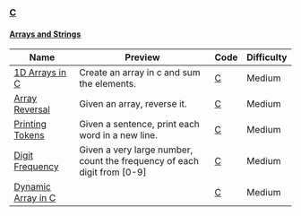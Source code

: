 
### [C](https://www.hackerrank.com/domains/c)



#### [Arrays and Strings](https://www.hackerrank.com/domains/c/c-arrays-and-strings)

Name | Preview | Code | Difficulty
---- | ------- | ---- | ----------
[1D Arrays in C](https://www.hackerrank.com/challenges/1d-arrays-in-c)|Create an array in c and sum the elements.|[C](1d-arrays-in-c.c)|Medium
[Array Reversal](https://www.hackerrank.com/challenges/reverse-array-c)|Given an array, reverse it.|[C](reverse-array-c.c)|Medium
[Printing Tokens](https://www.hackerrank.com/challenges/printing-tokens-)|Given a sentence, print each word in a new line.|[C](printing-tokens-.c)|Medium
[Digit Frequency](https://www.hackerrank.com/challenges/frequency-of-digits-1)|Given a very large number, count the frequency of each digit from [0-9]|[C](frequency-of-digits-1.c)|Medium
[Dynamic Array in C](https://www.hackerrank.com/challenges/dynamic-array-in-c)||[C](dynamic-array-in-c.c)|Medium

